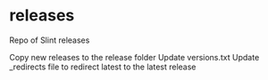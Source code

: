 # releases

Repo of Slint releases

Copy new releases to the release folder
Update versions.txt 
Update _redirects file to redirect latest to the latest release
